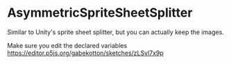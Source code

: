 # AsymmetricSpriteSheetSplitter

Similar to Unity's sprite sheet splitter, but you can actually keep the images.

Make sure you edit the declared variables
https://editor.p5js.org/gabekotton/sketches/zLSvl7x9p
